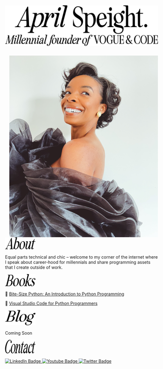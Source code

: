 ![A header that says April Speight millenial founder of Vogue and Code.](https://raw.githubusercontent.com/aprilspeight/aprilspeight/master/GitHub-header.png)

<div id="about" align="center">

##

</div>

<img align="right" height="600" width="490" alt="" src="https://raw.githubusercontent.com/aprilspeight/aprilspeight/master/April.png" /></a>

<img height="40" width="100" alt="" src="https://raw.githubusercontent.com/aprilspeight/aprilspeight/master/about-GitHub.png" /></a>

Equal parts technical and chic – welcome to my corner of the internet where I speak about career-hood for millennials and share programming assets that I create outside of work.

<img height="40" width="100" alt="" src="https://raw.githubusercontent.com/aprilspeight/aprilspeight/master/books-GitHub.png" /></a>

:green_book: [Bite-Size Python: An Introduction to Python Programming](https://www.wiley.com/en-us/Bite+Size+Python%3A+An+Introduction+to+Python+Programming-p-9781119643821)

:blue_book: [Visual Studio Code for Python Programmers](https://www.wiley.com/en-us/Visual+Studio+Code+for+Python+Programmers-p-9781119773368)

<img height="50" width="100" alt="" src="https://raw.githubusercontent.com/aprilspeight/aprilspeight/master/blog-GitHub.png" /></a>

Coming Soon

<img height="45" width="100" alt="" src="https://raw.githubusercontent.com/aprilspeight/aprilspeight/master/contact-GitHub.png" /></a>

<div id="badges">
  <a href="https://www.linkedin.com/in/aprilspeight">
    <img src="https://img.shields.io/badge/LinkedIn-blue?style=for-the-badge&logo=linkedin&logoColor=white" alt="LinkedIn Badge"/>
  </a>
  <a href="https://www.youtube.com/@mam.doestech">
    <img src="https://img.shields.io/badge/YouTube-red?style=for-the-badge&logo=youtube&logoColor=white" alt="Youtube Badge"/>
  </a>
  <a href="https://www.twitter.com/vogueandcode">
    <img src="https://img.shields.io/badge/Twitter-blue?style=for-the-badge&logo=twitter&logoColor=white" alt="Twitter Badge"/>
  </a>
</div>

<!--
**aprilspeight/aprilspeight** is a ✨ _special_ ✨ repository because its `README.md` (this file) appears on your GitHub profile.

Here are some ideas to get you started:

- 🔭 I’m currently working on ...
- 🌱 I’m currently learning ...
- 👯 I’m looking to collaborate on ...
- 🤔 I’m looking for help with ...
- 💬 Ask me about ...
- 📫 How to reach me: ...
- 😄 Pronouns: ...
- ⚡ Fun fact: ...
-->
